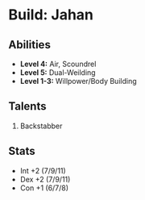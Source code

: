 # Build: Jahan

## Abilities

- **Level 4:** Air, Scoundrel
- **Level 5:** Dual-Weilding
- **Level 1-3:** Willpower/Body Building

## Talents

1. Backstabber

## Stats

- Int +2 (7/9/11)
- Dex +2 (7/9/11)
- Con +1 (6/7/8)
